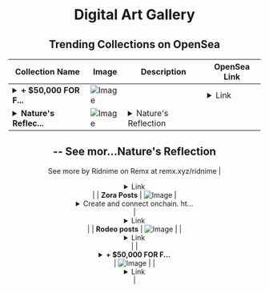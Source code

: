 <div align="center">

# Digital Art Gallery

## Trending Collections on OpenSea

| Collection Name                       | Image                                                                                     | Description                       | OpenSea Link                                                                                          |
|---------------------------------------|-------------------------------------------------------------------------------------------|-----------------------------------|--------------------------------------------------------------------------------------------------------|
| **<details><summary>+ $50,000 FOR F...</summary>+ $50,000 FOR FREE (EventETH.io)</details>** | ![Image](https://i.seadn.io/s/raw/files/a5eb4f98b3264be43c77b7ded5e38810.gif?w=500&auto=format?w=200&auto=format) |  | <details><summary>Link</summary>[+ $50,000 FOR FREE (EventETH.io)](https://opensea.io/collection/50000-for-free-eventeth-io-2)</details> |
| **<details><summary>Nature's Reflec...</summary>Nature's Reflection</details>** | ![Image](https://i.seadn.io/s/raw/files/87ebc99d775473da2aea1a3a3291ba59.jpg?w=500&auto=format?w=200&auto=format) | <details><summary>Nature's Reflection
--
See mor...</summary>Nature's Reflection
--
See more by Ridnime on Remx at remx.xyz/ridnime</details> | <details><summary>Link</summary>[Nature's Reflection](https://opensea.io/collection/nature-s-reflection-2)</details> |
| **Zora Posts** | ![Image](https://i.seadn.io/s/raw/files/1e0a5d1e2230f3431e116f505013cb9c.jpg?w=500&auto=format?w=200&auto=format) | <details><summary>Create and connect onchain. ht...</summary>Create and connect onchain. https://zora.co</details> | <details><summary>Link</summary>[Zora Posts](https://opensea.io/collection/zora-posts-19731)</details> |
| **Rodeo posts** | ![Image](https://i.seadn.io/s/raw/files/7b2ab5b4150922dbd9bd5958a3a9d94a.png?w=500&auto=format?w=200&auto=format) |  | <details><summary>Link</summary>[Rodeo posts](https://opensea.io/collection/rodeo-posts-8059)</details> |
| **<details><summary>+ $50,000 FOR F...</summary>+ $50,000 FOR FREE (EventETH.io)</details>** | ![Image](https://i.seadn.io/s/raw/files/a5eb4f98b3264be43c77b7ded5e38810.gif?w=500&auto=format?w=200&auto=format) |  | <details><summary>Link</summary>[+ $50,000 FOR FREE (EventETH.io)](https://opensea.io/collection/50000-for-free-eventeth-io-1)</details> |

</div>